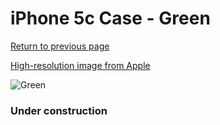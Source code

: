 # iPhone 5c Case - Green

[Return to previous page](/iphone_5c)

[High-resolution image from Apple](https://store.storeimages.cdn-apple.com/8756/as-images.apple.com/is/MF037?wid=4500&hei=4500&fmt=png)

<div style="width: 384px"><img src="/everypreview/MF037.png" alt="Green"></div>

### Under construction
